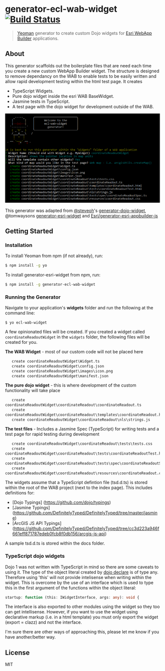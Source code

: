# generator-ecl-wab-widget [![Build Status](https://travis-ci.org/davewilton/generator-ecl-wab-widget.svg?branch=master)](https://travis-ci.org/davewilton/generator-ecl-wab-widget)

> [Yeoman](http://yeoman.io) generator to create custom Dojo widgets for [Esri WebApp Builder](https://developers.arcgis.com/web-appbuilder/) applications.

## About

This generator scaffolds out the boilerplate files that are need each time you create a new custom WebApp Builder widget. The structure is designed to remove dependancy on the WAB to enable tests to be easily written and allow rapid development testing within the html test page. It creates

* TypeScript Widgets.
* Pure dojo widget inside the esri WAB BaseWidget.
* Jasmine tests in TypeScript.
* A test page with the dojo widget for development outside of the WAB.


![Screenshot](https://raw.githubusercontent.com/davewilton/generator-ecl-wab-widget/master/docs/images/generator-interface.png)

This generator was adapted from [@steveoh](https://github.com/steveoh)'s [generator-dojo-widget](https://github.com/steveoh/generator-dojo-widget), @tomwaysons [generator-esri-widget](https://raw.githubusercontent.com/tomwayson/generator-esri-widget/) and [Esri/generator-esri-appbuilder-js](http://github.com/Esri/generator-esri-appbuilder-js) 

## Getting Started

### Installation

To install Yeoman from npm (if not already), run:

```bash
$ npm install -g yo
```

To install generator-esri-widget from npm, run:

```bash
$ npm install -g generator-ecl-wab-widget
```

### Running the Generator

Navigate to your application's **widgets** folder and run the following at the command line:

```
$ yo ecl-wab-widget
```

A few opinionated files will be created. If you created a widget called `coordinateReadoutWidget` in the `widgets` folder, the following files will be created for you.

**The WAB Widget** - most of our custom code will not be placed here
```
   create coordinateReadoutWidget\Widget.ts
   create coordinateReadoutWidget\config.json
   create coordinateReadoutWidget\images\icon.png
   create coordinateReadoutWidget\manifest.json
```
**The pure dojo widget** - this is where development of the custom functionality will take place
```
   create coordinateReadoutWidget\coordinateReadout\coordinateReadout.ts
   create coordinateReadoutWidget\coordinateReadout\templates\coordinateReadout.html
   create coordinateReadoutWidget\coordinateReadout\nls\strings.js
```
**The test files** - Includes a Jasmine Spec (TypeScript) for writing tests and a test page for rapid testing during development
```
   create coordinateReadoutWidget\coordinateReadout\tests\tests.css
   create coordinateReadoutWidget\coordinateReadout\tests\coordinateReadoutTest.html
   create coordinateReadoutWidget\coordinateReadout\tests\spec\coordinateReadoutSpec.ts
   create coordinateReadoutWidget\coordinateReadout\resources\coordinateReadout.css
```
The widgets assume that a TypeScript defintion file (tsd.d.ts) is stored within the root of the WAB project (next to the index page). This includes definitions for:

* [Dojo Typings] (https://github.com/dojo/typings)
* [Jasmine Typings] (https://github.com/DefinitelyTyped/DefinitelyTyped/tree/master/jasmine)
* [ArcGIS JS API Typings] (https://github.com/DefinitelyTyped/DefinitelyTyped/tree/cc3d223a946f661eff871787edeb0fcb8f0db156/arcgis-js-api)

A sample tsd.d.ts is stored within the docs folder.

### TypeScript dojo widgets

Dojo 1 was not written with TypeScript in mind so there are some caveats to using it. The type of the object literal created by [dojo declare](http://dojotoolkit.org/reference-guide/1.10/dojo/_base/declare.html#dojo-base-declare) is of type any. Therefore using 'this' will not provide intelisense when writing within the widget.
This is overcome by the use of an interface which is used to type this in the first argument of the functions within the object literal:

```TypeScript
startup: function (this: IWidgetInterface, args: any): void {
```


The interface is also exported to other modules using the widget so they too can get intellisense. However, if you want to use the widget using declarative markup (i.e. in a html template) you must only export the widget (export = clazz) and not the interface.

I'm sure there are other ways of approaching this, please let me know if you have another/better way.

## License

MIT
